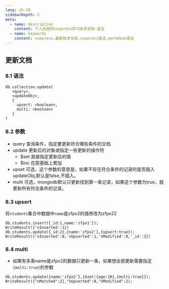 ```yaml
---
lang: zh-CN
sidebarDepth: 2
meta:
  - name: description
    content: 个人总结的vuepress学习技术文档-语法
  - name: keywords
    content: vuepress,最新技术文档,vuepress语法,markdown语法
---
```

## 更新文档

### 8.1 语法

```
db.collection.update(
   <query>,
   <updateObj>,
   {
     upsert: <boolean>,
     multi: <boolean>
   }
)
```
### 8.2 参数
- query 查询条件，指定要更新符合哪些条件的文档
- update 更新后的对象或指定一些更新的操作符
  - $set 直接指定更新后的值
  - $inc 在原基础上累加
- upset 可选，这个参数的意思是，如果不存在符合条件的记录时是否插入updateObj,默认是false,不插入。
- multi 可选，mongodb默认只更新找到第一条记录，如果这个参数为true，就更新所有符合条件的记录。
### 8.3 upsert
将`students`集合中数据中`name`是zfpx2的值修改为zfpx22
```
db.students.insert({_id:1,name:'zfpx1'});
WriteResult({'nInserted':1})
db.students.update({_id:2},{name:'zfpx2'},{upsert:true});
WriteResult({'nInserted':0,'nUpserted':1,'nModified':0,'_id':2})
```
### 8.4 multi
- 如果有多条name是zfpx2的数据只更新一条，如果想全部更新需要指定`{multi:true}`的参数
```
db.students.update({name:'zfpx2'},{$set:{age:10},{multi:true}});
WriteResult({"nMatched":2},"nUpserted":0,"nModified":2);
```